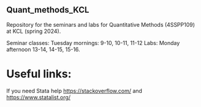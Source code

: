 ## Quant_methods_KCL
Repository for the seminars and labs for Quantitative Methods (4SSPP109) at KCL (spring 2024).

Seminar classes: Tuesday mornings: 9-10, 10-11, 11-12
Labs: Monday afternoon 13-14, 14-15, 15-16.

# Useful links: 

If you need Stata help
https://stackoverflow.com/ and https://www.statalist.org/

